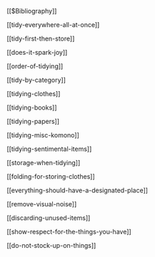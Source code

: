 [[$Bibliography]]

[[tidy-everywhere-all-at-once]]

[[tidy-first-then-store]]

[[does-it-spark-joy]]

[[order-of-tidying]]

[[tidy-by-category]]

[[tidying-clothes]]

[[tidying-books]]

[[tidying-papers]]

[[tidying-misc-komono]]

[[tidying-sentimental-items]]

[[storage-when-tidying]]

[[folding-for-storing-clothes]]

[[everything-should-have-a-designated-place]]

[[remove-visual-noise]]

[[discarding-unused-items]]

[[show-respect-for-the-things-you-have]]

[[do-not-stock-up-on-things]]
